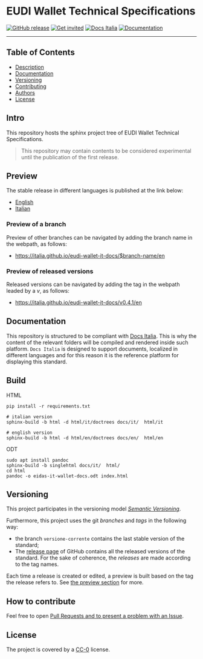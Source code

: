 # EUDI Wallet Technical Specifications

[![GitHub release](https://img.shields.io/github/release/italia/eidas-it-wallet-docs.svg?style=plastic)](https://github.com/italia/eidas-it-wallet-docs/releases)
[![Get invited](https://slack.developers.italia.it/badge.svg)](https://slack.developers.italia.it/)
[![Docs Italia](https://docs.italia.it/media/static/projects/badges/passing.svg)](https://docs.italia.it/italia/eidas-it-wallet-docs/it/master/index.html)
[![Documentation](https://img.shields.io/badge/Documentation-Docs%20Italia-blue.svg)](https://docs.italia.it/italia/eidas-it-wallet-docs/)

---

## Table of Contents

- [Description](#description)
- [Documentation](#documentation)
- [Versioning](#versioning)
- [Contributing](#how-to-contribute)
- [Authors](#authors)
- [License](#license)

## Intro

This repository hosts the sphinx project tree of EUDI Wallet Technical Specifications.

> This repository may contain contents to be considered experimental until the publication of the first release.

## Preview

The stable release in different languages is published at the link below:

 - [English](https://italia.github.io/eudi-wallet-it-docs/en/)
 - [Italian](https://italia.github.io/eudi-wallet-it-docs/it/)

### Preview of a branch

Preview of other branches can be navigated by adding the branch name in the webpath, as follows:

 - https://italia.github.io/eudi-wallet-it-docs/$branch-name/en

### Preview of released versions

Released versions can be navigated by adding the tag in the webpath leaded by a _v_, as follows:

 - https://italia.github.io/eudi-wallet-it-docs/v0.4.1/en


## Documentation

This repository is structured to be compliant with 
[Docs Italia](https://docs.italia.it/italia/developers-italia/publiccodeyml/it/master/index.html).
This is why the content of the relevant folders will be compiled and rendered inside such platform.
`Docs Italia` is designed to support documents, localized in different languages and for this
reason it is the reference platform for displaying this standard.


## Build

HTML
````
pip install -r requirements.txt

# italian version
sphinx-build -b html -d html/it/doctrees docs/it/  html/it

# english version
sphinx-build -b html -d html/en/doctrees docs/en/  html/en
````

ODT
````
sudo apt install pandoc
sphinx-build -b singlehtml docs/it/  html/
cd html
pandoc -o eidas-it-wallet-docs.odt index.html
````

## Versioning

This project participates in the versioning model [*Semantic
Versioning*](https://semver.org/).

Furthermore, this project uses the git *branches* and *tags* in the following way:
* the branch `versione-corrente` contains the last stable version of the standard;
* The [release page](https://github.com/italia/publiccode.yml/releases) of
  GitHub contains all the released versions of the standard. For the sake of coherence, the *releases* are made according to the tag names.

Each time a release is created or edited, a preview is built based on the tag the release refers to. See [the preview section](preview-of-released-versions) for more.

## How to contribute

Feel free to open [Pull Requests and to present a problem with an Issue](CONTRIBUTING.md).


## License

The project is covered by a [CC-0](LICENSE) license.
